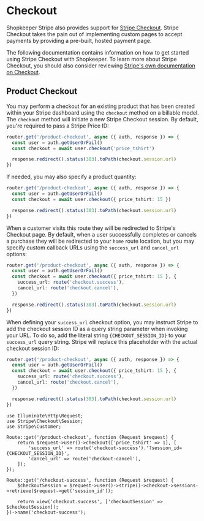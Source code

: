 # Checkout

Shopkeeper Stripe also provides support for [Stripe Checkout](https://stripe.com/payments/checkout). Stripe Checkout takes the pain out of implementing custom pages to accept payments by providing a pre-built, hosted payment page.

The following documentation contains information on how to get started using Stripe Checkout with Shopkeeper. To learn more about Stripe Checkout, you should also consider reviewing [Stripe's own documentation on Checkout](https://stripe.com/docs/payments/checkout).

## Product Checkout

You may perform a checkout for an existing product that has been created within your Stripe dashboard using the `checkout` method on a billable model. The `checkout` method will initiate a new Stripe Checkout session. By default, you're required to pass a Stripe Price ID:

```ts
router.get('/product-checkout', async ({ auth, response }) => {
  const user = auth.getUserOrFail()
  const checkout = await user.checkout('price_tshirt')

  response.redirect().status(303).toPath(checkout.session.url)
})
```

If needed, you may also specify a product quantity:

```ts
router.get('/product-checkout', async ({ auth, response }) => {
  const user = auth.getUserOrFail()
  const checkout = await user.checkout({ price_tshirt: 15 })

  response.redirect().status(303).toPath(checkout.session.url)
})
```

When a customer visits this route they will be redirected to Stripe's Checkout page. By default, when a user successfully completes or cancels a purchase they will be redirected to your `home` route location, but you may specify custom callback URLs using the `success_url` and `cancel_url` options:

```ts
router.get('/product-checkout', async ({ auth, response }) => {
  const user = auth.getUserOrFail()
  const checkout = await user.checkout({ price_tshirt: 15 }, {
    success_url: route('checkout.success'),
    cancel_url: route('checkout.cancel'),
  })

  response.redirect().status(303).toPath(checkout.session.url)
})
```

When defining your `success_url` checkout option, you may instruct Stripe to add the checkout session ID as a query string parameter when invoking your URL. To do so, add the literal string `{CHECKOUT_SESSION_ID}` to your `success_url` query string. Stripe will replace this placeholder with the actual checkout session ID:

```ts
router.get('/product-checkout', async ({ auth, response }) => {
  const user = auth.getUserOrFail()
  const checkout = await user.checkout({ price_tshirt: 15 }, {
    success_url: route('checkout.success'),
    cancel_url: route('checkout.cancel'),
  })

  response.redirect().status(303).toPath(checkout.session.url)
})
```

    use Illuminate\Http\Request;
    use Stripe\Checkout\Session;
    use Stripe\Customer;

    Route::get('/product-checkout', function (Request $request) {
        return $request->user()->checkout(['price_tshirt' => 1], [
            'success_url' => route('checkout-success').'?session_id={CHECKOUT_SESSION_ID}',
            'cancel_url' => route('checkout-cancel'),
        ]);
    });

    Route::get('/checkout-success', function (Request $request) {
        $checkoutSession = $request->user()->stripe()->checkout->sessions->retrieve($request->get('session_id'));

        return view('checkout.success', ['checkoutSession' => $checkoutSession]);
    })->name('checkout-success');
